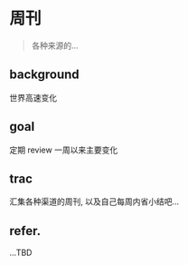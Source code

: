 # 周刊
> 各种来源的...


## background
世界高速变化

## goal
定期 review 一周以来主要变化

## trac
汇集各种渠道的周刊, 
以及自己每周内省小结吧...

## refer.
...TBD

